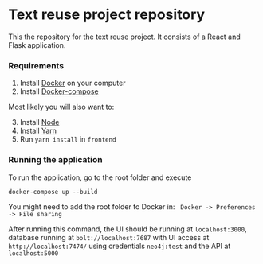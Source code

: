 # Text reuse project repository

This the repository for the text reuse project. It consists of a React and Flask application.

### Requirements

1. Install [Docker](https://docs.docker.com/install/) on your computer
2. Install [Docker-compose](https://docs.docker.com/compose/install/)

Most likely you will also want to:

3. Install [Node](https://nodejs.org/en/download/)
4. Install [Yarn](https://yarnpkg.com/en/docs/install)
5. Run `yarn install` in `frontend`

### Running the application

To run the application, go to the root folder and execute

```
docker-compose up --build
```

You might need to add the root folder to Docker in: ` Docker -> Preferences -> File sharing`

After running this command, the UI should be running at `localhost:3000`, database running at `bolt://localhost:7687` with UI access at `http://localhost:7474/` using credentials `neo4j:test` and the API at `localhost:5000`